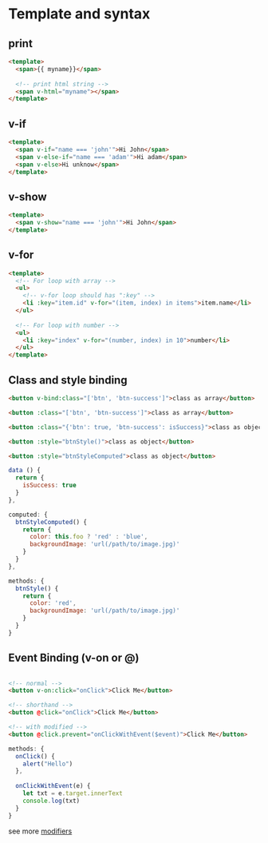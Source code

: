 # Template and syntax
## print
```html
<template>
  <span>{{ myname}}</span>
  
  <!-- print html string -->
  <span v-html="myname"></span>
</template>
```

## v-if
```html
<template>
  <span v-if="name === 'john'">Hi John</span>
  <span v-else-if="name === 'adam'">Hi adam</span>
  <span v-else>Hi unknow</span>
</template>
```

## v-show
```html
<template>
  <span v-show="name === 'john'">Hi John</span>
</template>
```

## v-for
```html
<template>
  <!-- For loop with array -->
  <ul>
    <!-- v-for loop should has ":key" -->
    <li :key="item.id" v-for="(item, index) in items">item.name</li>
  </ul>
  
  <!-- For loop with number -->
  <ul>
    <li :key="index" v-for="(number, index) in 10">number</li>
  </ul>
</template>
```

## Class and style binding
```html
<button v-bind:class="['btn', 'btn-success']">class as array</button>

<button :class="['btn', 'btn-success']">class as array</button>

<button :class="{'btn': true, 'btn-success': isSuccess}">class as object</button>

<button :style="btnStyle()">class as object</button>

<button :style="btnStyleComputed">class as object</button>
```
```javascript
data () {
  return {
    isSuccess: true
  }
},

computed: {
  btnStyleComputed() {
    return {
      color: this.foo ? 'red' : 'blue',
      backgroundImage: 'url(/path/to/image.jpg)'
    }
  }
},

methods: {
  btnStyle() {
    return {
      color: 'red',
      backgroundImage: 'url(/path/to/image.jpg)'
    }
  }
}
```

## Event Binding (v-on or @)
```html

<!-- normal -->
<button v-on:click="onClick">Click Me</button>

<!-- shorthand -->
<button @click="onClick">Click Me</button>

<!-- with modified -->
<button @click.prevent="onClickWithEvent($event)">Click Me</button>
```
```javascript
methods: {
  onClick() {
    alert("Hello")
  },
  
  onClickWithEvent(e) {
    let txt = e.target.innerText
    console.log(txt)
  }
}
```
see more [modifiers](https://vuejs.org/v2/guide/events.html#Event-Modifiers)
